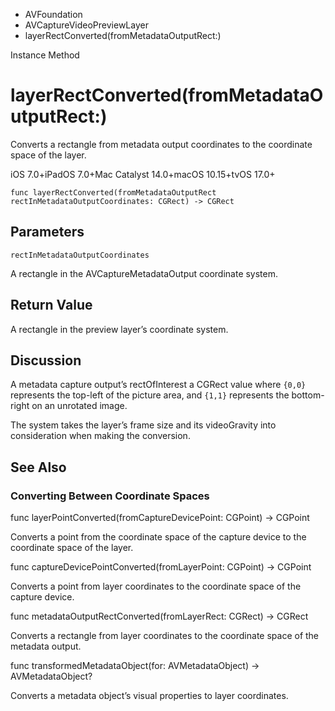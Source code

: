 

- AVFoundation
- AVCaptureVideoPreviewLayer
-  layerRectConverted(fromMetadataOutputRect:) 

Instance Method

# layerRectConverted(fromMetadataOutputRect:)

Converts a rectangle from metadata output coordinates to the coordinate space of the layer.

iOS 7.0+iPadOS 7.0+Mac Catalyst 14.0+macOS 10.15+tvOS 17.0+

``` source
func layerRectConverted(fromMetadataOutputRect rectInMetadataOutputCoordinates: CGRect) -> CGRect
```

## Parameters 

`rectInMetadataOutputCoordinates`  

A rectangle in the AVCaptureMetadataOutput coordinate system.

## Return Value

A rectangle in the preview layer’s coordinate system.

## Discussion

A metadata capture output’s rectOfInterest a CGRect value where `{0,0}` represents the top-left of the picture area, and `{1,1}` represents the bottom-right on an unrotated image.

The system takes the layer’s frame size and its videoGravity into consideration when making the conversion.

## See Also

### Converting Between Coordinate Spaces

func layerPointConverted(fromCaptureDevicePoint: CGPoint) -> CGPoint

Converts a point from the coordinate space of the capture device to the coordinate space of the layer.

func captureDevicePointConverted(fromLayerPoint: CGPoint) -> CGPoint

Converts a point from layer coordinates to the coordinate space of the capture device.

func metadataOutputRectConverted(fromLayerRect: CGRect) -> CGRect

Converts a rectangle from layer coordinates to the coordinate space of the metadata output.

func transformedMetadataObject(for: AVMetadataObject) -> AVMetadataObject?

Converts a metadata object’s visual properties to layer coordinates.

